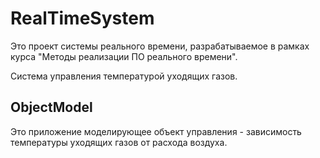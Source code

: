 # RealTimeSystem
Это проект системы реального времени, разрабатываемое в рамках курса "Методы реализации ПО реального времени". 

Система управления температурой уходящих газов.

## ObjectModel
Это приложение моделирующее объект управления - зависимость температуры уходящих газов от расхода воздуха.
